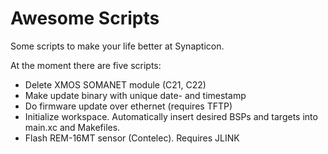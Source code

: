 # Awesome Scripts
Some scripts to make your life better at Synapticon.

At the moment there are five scripts:
* Delete XMOS SOMANET module (C21, C22)
* Make update binary with unique date- and timestamp
* Do firmware update over ethernet (requires TFTP)
* Initialize workspace. Automatically insert desired BSPs and targets into main.xc and Makefiles.
* Flash REM-16MT sensor (Contelec). Requires JLINK

